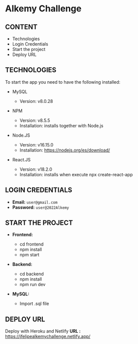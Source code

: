 # Alkemy Challenge

CONTENT
---------------------

 * Technologies
 * Login Credentials
 * Start the project
 * Deploy URL


TECHNOLOGIES
----------------------
To start the app you need to have the following installed:

* MySQL 

  * Version: v8.0.28

* NPM 

  * Version: v8.5.5
  * Installation: installs together with Node.js
  
 * Node.JS 

   * Version: v16.15.0
   * Installation: https://nodejs.org/es/download/

* React.JS 

  * Version: v18.2.0
  * Installation: installs when execute npx create-react-app
  
LOGIN CREDENTIALS
----------------------------
- **Email:** `user@gmail.com` <br/>
- **Password:** `user@2022Alkemy`

START THE PROJECT
----------------------------
- **Frontend:** 
   * cd frontend
   * npm install
   * npm start
 
- **Backend:**
   * cd backend
   * npm install
   * npm run dev
   
- **MySQL:**
   * Import .sql file
 
 DEPLOY URL
----------------------------

Deploy with Heroku and Netlify
**URL :** https://jfelipealkemychallenge.netlify.app/
